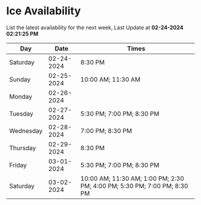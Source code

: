 # Ice Availability

List the latest availability for the next week, Last Update at **02-24-2024 02:21:25 PM**

| Day         | Date        | Times       |
| ----------- | ----------- | ----------- |
|Saturday|02-24-2024|8:30 PM|
|Sunday|02-25-2024|10:00 AM; 11:30 AM|
|Monday|02-26-2024||
|Tuesday|02-27-2024|5:30 PM; 7:00 PM; 8:30 PM|
|Wednesday|02-28-2024|7:00 PM; 8:30 PM|
|Thursday|02-29-2024|8:30 PM|
|Friday|03-01-2024|5:30 PM; 7:00 PM; 8:30 PM|
|Saturday|03-02-2024|10:00 AM; 11:30 AM; 1:00 PM; 2:30 PM; 4:00 PM; 5:30 PM; 7:00 PM; 8:30 PM|
